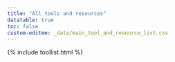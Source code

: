 ```yaml
---
title: "All tools and resources"
datatable: true
toc: false
custom-editme: _data/main_tool_and_resource_list.csv
---
```


{% include toollist.html %}
